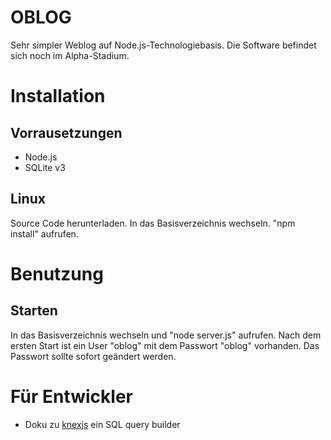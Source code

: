 
OBLOG
=====

Sehr simpler Weblog auf Node.js-Technologiebasis. Die Software befindet sich noch im Alpha-Stadium.


Installation
============

Vorrausetzungen
---------------

- Node.js
- SQLite v3

Linux
-----

Source Code herunterladen. In das Basisverzeichnis wechseln. "npm install" aufrufen.


Benutzung
=========

Starten
-------

In das Basisverzeichnis wechseln und "node server.js" aufrufen. Nach dem ersten Start ist ein User "oblog" mit dem Passwort "oblog" vorhanden. Das Passwort sollte sofort geändert werden.

Für Entwickler
==============

* Doku zu [knexjs](http://knexjs.org/) ein SQL query builder
